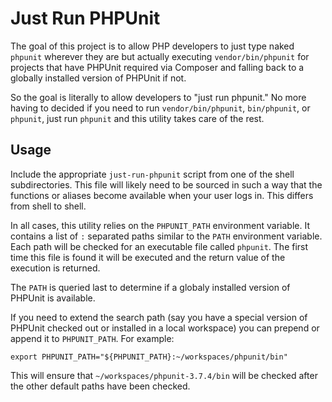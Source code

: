 Just Run PHPUnit
================

The goal of this project is to allow PHP developers to just type naked `phpunit`
wherever they are but actually executing `vendor/bin/phpunit` for projects that
have PHPUnit required via Composer and falling back to a globally installed
version of PHPUnit if not.

So the goal is literally to allow developers to "just run phpunit." No more
having to decided if you need to run `vendor/bin/phpunit`, `bin/phpunit`, or
`phpunit`, just run `phpunit` and this utility takes care of the rest.


Usage
-----

Include the appropriate `just-run-phpunit` script from one of the shell
subdirectories.  This file will likely need to be sourced in such a way that the
functions or aliases become available when your user logs in. This differs from
shell to shell.

In all cases, this utility relies on the `PHPUNIT_PATH` environment variable. It
contains a list of `:` separated paths similar to the `PATH` environment
variable. Each path will be checked for an executable file called `phpunit`. The
first time this file is found it will be executed and the return value of the
execution is returned.

The `PATH` is queried last to determine if a globaly installed version of
PHPUnit is available.

If you need to extend the search path (say you have a special version of
PHPUnit checked out or installed in a local workspace) you can prepend or
append it to `PHPUNIT_PATH`. For example:

    export PHPUNIT_PATH="${PHPUNIT_PATH}:~/workspaces/phpunit/bin"

This will ensure that `~/workspaces/phpunit-3.7.4/bin` will be checked after the
other default paths have been checked.
